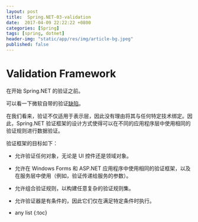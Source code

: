 ```yaml
---
layout: post
title:  Spring.NET-03-validation
date:  2017-04-09 22:22:22 +0800
categories: [Spring]
tags: [spring, dotnet]
header-img: "static/app/res/img/article-bg.jpeg"
published: false
---
```



# Validation Framework

在开始 Spring.NET 的验证之前。

可以看一下微软自带的验证[缺陷](http://www.peterblum.com/DES/CompareFrameworks.aspx)。


在我们看来，验证不仅适用于表示层，因此没有理由将其与任何特定技术绑定。因此，Spring.NET 验证框架的设计方式使得可以在不同的应用程序层中使用相同的验证规则进行数据验证。

验证框架的目标如下：

- 允许验证任何对象，无论是 UI 控件还是领域对象。

- 允许在 Windows Forms 和 ASP.NET 应用程序中使用相同的验证框架，以及在服务层中使用（例如，验证传递给服务的参数）。

- 允许组合验证规则，以构建任意复杂的验证规则集。

- 允许验证器是有条件的，因此它们仅在满足特定条件时执行。

* any list
{:toc}